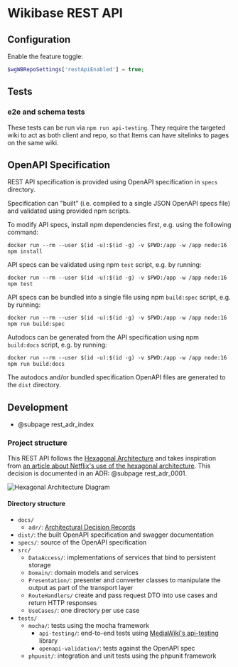 # Wikibase REST API

## Configuration

Enable the feature toggle:
```php
$wgWBRepoSettings['restApiEnabled'] = true;
```

## Tests

### e2e and schema tests

These tests can be run via `npm run api-testing`. They require the targeted wiki to act as both client and repo, so that Items can have sitelinks to pages on the same wiki.

## OpenAPI Specification

REST API specification is provided using OpenAPI specification in `specs` directory.

Specification can "built" (i.e. compiled to a single JSON OpenAPI specs file) and validated using provided npm scripts.

To modify API specs, install npm dependencies first, e.g. using the following command:

```
docker run --rm --user $(id -u):$(id -g) -v $PWD:/app -w /app node:16 npm install
```

API specs can be validated using npm `test` script, e.g. by running:

```
docker run --rm --user $(id -u):$(id -g) -v $PWD:/app -w /app node:16 npm test
```

API specs can be bundled into a single file using npm `build:spec` script, e.g. by running:

```
docker run --rm --user $(id -u):$(id -g) -v $PWD:/app -w /app node:16 npm run build:spec
```

Autodocs can be generated from the API specification using npm `build:docs` script, e.g. by running:

```
docker run --rm --user $(id -u):$(id -g) -v $PWD:/app -w /app node:16 npm run build:docs
```

The autodocs and/or bundled specification OpenAPI files are generated to the `dist` directory.

## Development

* @subpage rest_adr_index

### Project structure
This REST API follows the [Hexagonal Architecture](https://alistair.cockburn.us/hexagonal-architecture/) and takes inspiration from [an article about Netflix's use of the hexagonal architecture](https://netflixtechblog.com/ready-for-changes-with-hexagonal-architecture-b315ec967749). This decision is documented in an ADR: @subpage rest_adr_0001.

![Hexagonal Architecture Diagram](./hexagonal_architecture.drawio.svg)

#### Directory structure

- `docs/`
  - `adr/`: [Architectural Decision Records](https://adr.github.io/)
- `dist/`: the built OpenAPI specification and swagger documentation
- `specs/`: source of the OpenAPI specification
- `src/`
  - `DataAccess/`: implementations of services that bind to persistent storage
  - `Domain/`: domain models and services
  - `Presentation/`: presenter and converter classes to manipulate the output as part of the transport layer
  - `RouteHandlers/` create and pass request DTO into use cases and return HTTP responses
  - `UseCases/`: one directory per use case
- `tests/`
  - `mocha/`: tests using the mocha framework
    - `api-testing/`: end-to-end tests using [MediaWiki's api-testing][1] library
	- `openapi-validation/`: tests against the OpenAPI spec
  - `phpunit/`: integration and unit tests using the phpunit framework

[1]: https://www.mediawiki.org/wiki/MediaWiki_API_integration_tests
